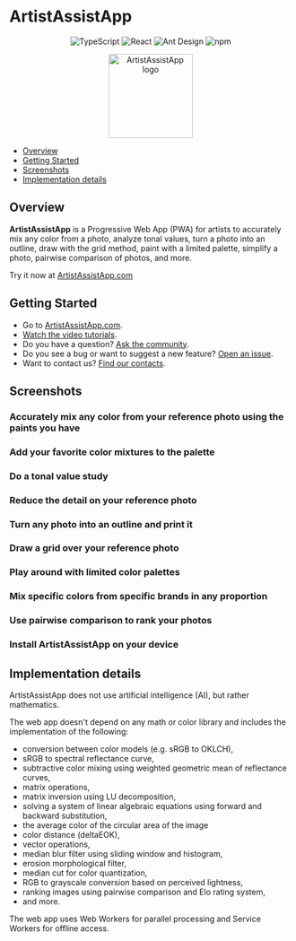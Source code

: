 # ArtistAssistApp

<p align="center">
  <img src="https://img.shields.io/badge/TypeScript-007ACC?style=for-the-badge&logo=typescript&logoColor=white" alt="TypeScript" />
  <img src="https://img.shields.io/badge/React-087ea4?style=for-the-badge&logo=react&logoColor=white" alt="React" />
  <img src="https://img.shields.io/badge/Ant_Design-1677FF?style=for-the-badge&logo=antdesign&logoColor=white" alt="Ant Design" />
  <img src="https://img.shields.io/badge/npm-F2F4F9?style=for-the-badge&logo=npm&logoColor=CC3534" alt="npm" />
</p>

<p align="center">
  <img src="https://github.com/eugene-khyst/artistassistapp/assets/1311126/de2c1ee3-fba2-4d94-b25a-dea7180fdb2a" width="150" alt="ArtistAssistApp logo" />
</p>

- [Overview](#1)
- [Getting Started](#2)
- [Screenshots](#3)
- [Implementation details](#4)

## <a id="1"></a>Overview

**ArtistAssistApp** is a Progressive Web App (PWA) for artists to accurately mix any color from a
photo, analyze tonal values, turn a photo into an outline, draw with the grid method, paint with a
limited palette, simplify a photo, pairwise comparison of photos, and more.

Try it now at [ArtistAssistApp.com](https://artistassistapp.com)

## <a id="2"></a>Getting Started

- Go to [ArtistAssistApp.com](https://artistassistapp.com/).
- [Watch the video tutorials](https://artistassistapp.com/tutorials/).
- Do you have a question?
  [Ask the community](https://github.com/eugene-khyst/artistassistapp/discussions).
- Do you see a bug or want to suggest a new feature?
  [Open an issue](https://github.com/eugene-khyst/artistassistapp/issues).
- Want to contact us? [Find our contacts](https://artistassistapp.com/contact/).

## <a id="3"></a>Screenshots

### Accurately mix any color from your reference photo using the paints you have

### Add your favorite color mixtures to the palette

### Do a tonal value study

### Reduce the detail on your reference photo

### Turn any photo into an outline and print it

### Draw a grid over your reference photo

### Play around with limited color palettes

### Mix specific colors from specific brands in any proportion

### Use pairwise comparison to rank your photos

### Install ArtistAssistApp on your device

## <a id="4"></a>Implementation details

ArtistAssistApp does not use artificial intelligence (AI), but rather mathematics.

The web app doesn't depend on any math or color library and includes the implementation of the
following:

- conversion between color models (e.g. sRGB to OKLCH),
- sRGB to spectral reflectance curve,
- subtractive color mixing using weighted geometric mean of reflectance curves,
- matrix operations,
- matrix inversion using LU decomposition,
- solving a system of linear algebraic equations using forward and backward substitution,
- the average color of the circular area of the image
- color distance (deltaEOK),
- vector operations,
- median blur filter using sliding window and histogram,
- erosion morphological filter,
- median cut for color quantization,
- RGB to grayscale conversion based on perceived lightness,
- ranking images using pairwise comparison and Elo rating system,
- and more.

The web app uses Web Workers for parallel processing and Service Workers for offline access.
